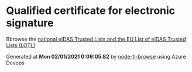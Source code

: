 # Qualified certificate for electronic signature 
 Bbrowse the [national eIDAS Trusted Lists and the EU List of eIDAS Trusted Lists (LOTL)](https://webgate.ec.europa.eu/tl-browser/#/) 
 
 
Generated at **Mon 02/01/2021  0:09:05.82** by [node-tl-browse](https://github.com/ymedlop/node-tl-browser) using Azure Devops 
